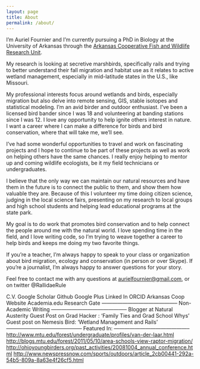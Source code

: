 ```yaml
---
layout: page
title: About
permalink: /about/
---
```


I’m Auriel Fournier and I’m currently pursuing a PhD in Biology at the University of Arkansas through the [Arkansas Cooperative Fish and Wildlife Research Unit](http://www.coopunits.org/Arkansas/).

My research is looking at secretive marshbirds, specifically rails and trying to better understand their fall migration and habitat use as it relates to active wetland management, especially in mid-latitude states in the U.S., like Missouri.

My professional interests focus around wetlands and birds, especially migration but also delve into remote sensing, GIS, stable isotopes and statistical modeling. I’m an avid birder and outdoor enthusiast. I’ve been a licensed bird bander since I was 18 and volunteering at banding stations since I was 12. I love any opportunity to help ignite others interest in nature. I want a career where I can make a difference for birds and bird conservation, where that will take me, we’ll see.

I’ve had some wonderful opportunities to travel and work on fascinating projects and I hope to continue to be part of these projects as well as work on helping others have the same chances. I really enjoy helping to mentor up and coming wildlife ecologists, be it my field technicians or undergraduates.

I believe that the only way we can maintain our natural resources and have them in the future is to connect the public to them, and show them how valuable they are. Because of this I volunteer my time doing citizen science, judging in the local science fairs, presenting on my research to local groups and high school students and helping lead educational programs at the state park.

My goal is to do work that promotes bird conservation and to help connect the people around me with the natural world. I love spending time in the field, and I love writing code, so I’m trying to weave together a career to help birds and keeps me doing my two favorite things.

If you’re a teacher, I’m always happy to speak to your class or organization about bird migration, ecology and conservation (in person or over Skype). If you’re a journalist, I’m always happy to answer questions for your story.

Feel free to contact me with any questions at aurielfournier@gmail.com, or on twitter @RallidaeRule

C.V. 
Google Scholar
Github
Google Plus
Linked In
ORCID
Arkansas Coop Website 
Academia.edu
Research Gate
——————————————–
Non-Academic Writing
——————————————–
Blogger at Natural Austerity
Guest Post on Grad Hacker : ‘Family Ties and Grad School Whys’
Guest post on Nemesis Bird: ‘Wetland Management and Rails’
——————————————–
Featured In:
——————————————–
http://www.mtu.edu/forest/undergraduate/profiles/van-der-laar.html  
http://blogs.mtu.edu/forest/2011/05/10/area-schools-view-raptor-migration/
http://ohioyoungbirders.org/past_activities/20081004_annual_conference.html
http://www.newspressnow.com/sports/outdoors/article_2cb00441-292a-54b5-809a-8a63e4f26cf5.html
